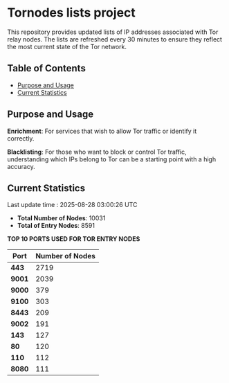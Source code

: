 # Tornodes lists project

This repository provides updated lists of IP addresses associated with Tor relay nodes. The lists are refreshed every 30 minutes to ensure they reflect the most current state of the Tor network.

## Table of Contents

- [Purpose and Usage](#purpose-and-usage)
- [Current Statistics](#current-statistics)


## Purpose and Usage

**Enrichment**: For services that wish to allow Tor traffic or identify it correctly.

**Blacklisting**: For those who want to block or control Tor traffic, understanding which IPs belong to Tor can be a starting point with a high accuracy.

## Current Statistics

Last update time : 2025-08-28 03:00:26 UTC

- **Total Number of Nodes**: 10031
- **Total of Entry Nodes**: 8591

**TOP 10 PORTS USED FOR TOR ENTRY NODES**

| **Port** | **Number of Nodes** |
|------|-----------------|
| **443**   | 2719  |
| **9001**   | 2039  |
| **9000**   | 379  |
| **9100**   | 303  |
| **8443**   | 209  |
| **9002**   | 191  |
| **143**   | 127  |
| **80**   | 120  |
| **110**   | 112  |
| **8080**   | 111  |


